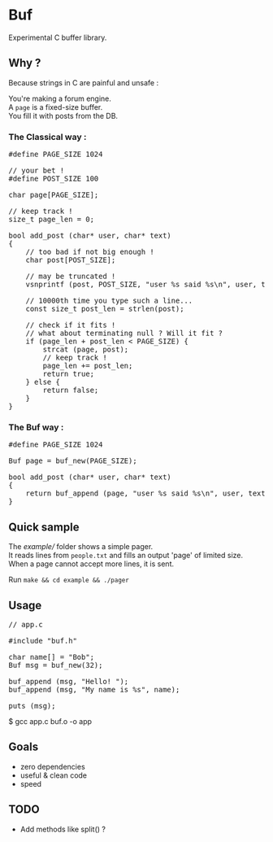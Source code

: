 # Buf
Experimental C buffer library.  

## Why ?

Because strings in C are painful and unsafe :  

You're making a forum engine.  
A `page` is a fixed-size buffer.  
You fill it with posts from the DB.  

### The Classical way :

<pre>
#define PAGE_SIZE 1024

// your bet !
#define POST_SIZE 100

char page[PAGE_SIZE];

// keep track !
size_t page_len = 0;

bool add_post (char* user, char* text) 
{
    // too bad if not big enough !
    char post[POST_SIZE];  

    // may be truncated !
    vsnprintf (post, POST_SIZE, "user %s said %s\n", user, text);

    // 10000th time you type such a line...
    const size_t post_len = strlen(post);

    // check if it fits !
    // what about terminating null ? Will it fit ?
    if (page_len + post_len < PAGE_SIZE) {    
        strcat (page, post); 
        // keep track !
        page_len += post_len;
        return true;
    } else {
        return false;
    } 
}
</pre>

### The **Buf** way :

<pre>
#define PAGE_SIZE 1024

Buf page = buf_new(PAGE_SIZE);

bool add_post (char* user, char* text) 
{
    return buf_append (page, "user %s said %s\n", user, text);
}
</pre>

## Quick sample

The *example/* folder shows a simple pager.  
It reads lines from `people.txt` and fills an output 'page' of limited size.  
When a page cannot accept more lines, it is sent.  

Run `make && cd example && ./pager`

## Usage

<pre>
// app.c

#include "buf.h"

char name[] = "Bob";
Buf msg = buf_new(32);

buf_append (msg, "Hello! ");
buf_append (msg, "My name is %s", name);

puts (msg);
</pre>

  $ gcc app.c buf.o -o app

## Goals

* zero dependencies
* useful & clean code
* speed

## TODO
* Add methods like split() ?